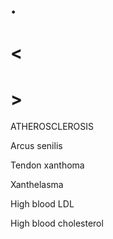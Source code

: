 # .

# <

# >

ATHEROSCLEROSIS

Arcus senilis

Tendon xanthoma

Xanthelasma

High blood LDL

High blood cholesterol
